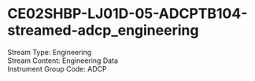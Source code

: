 # CE02SHBP-LJ01D-05-ADCPTB104-streamed-adcp_engineering

Stream Type: Engineering<br>
Stream Content: Engineering Data<br>
Instrument Group Code: ADCP<br>
